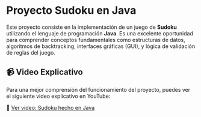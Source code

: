 # Proyecto Sudoku en Java

Este proyecto consiste en la implementación de un juego de **Sudoku** utilizando el lenguaje de programación **Java**. Es una excelente oportunidad para comprender conceptos fundamentales como estructuras de datos, algoritmos de backtracking, interfaces gráficas (GUI), y lógica de validación de reglas del juego.

## 📹 Video Explicativo

Para una mejor comprensión del funcionamiento del proyecto, puedes ver el siguiente video explicativo en YouTube:

🔗 [Ver video: Sudoku hecho en Java](https://youtu.be/w5nzY1ooVYE)
